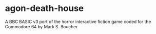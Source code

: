 # agon-death-house
A BBC BASIC v3 port of the horror interactive fiction game coded for the Commodore 64 by Mark S. Boucher
